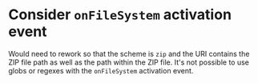 # Consider `onFileSystem` activation event

Would need to rework so that the scheme is `zip` and the URI contains the ZIP file path as well as the path within the ZIP file.
It's not possible to use globs or regexes with the `onFileSystem` activation event.
